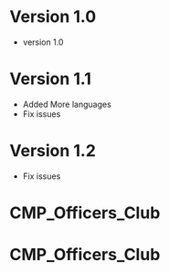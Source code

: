 # Version 1.0

-   version 1.0 

# Version 1.1

-  Added More languages
-  Fix issues

# Version 1.2

-  Fix issues

# CMP_Officers_Club
# CMP_Officers_Club
